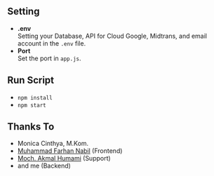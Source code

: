 ## Setting
- **.env**  
  Setting your Database, API for Cloud Google, Midtrans, and email account in the `.env` file.
- **Port**  
  Set the port in `app.js`.
  
## Run Script
- `npm install`
- `npm start`

## Thanks To
- Monica Cinthya, M.Kom.
- [Muhammad Farhan Nabil](https://github.com/Boasfar27) (Frontend)
- [Moch. Akmal Humami](https://github.com/Akamalll) (Support)
- and me (Backend)
